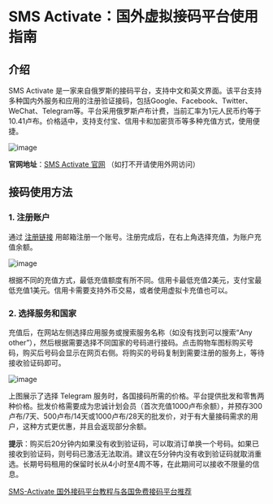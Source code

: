 # SMS Activate：国外虚拟接码平台使用指南

## 介绍

SMS Activate 是一家来自俄罗斯的接码平台，支持中文和英文界面。该平台支持多种国内外服务和应用的注册验证接码，包括Google、Facebook、Twitter、WeChat、Telegram等。平台采用俄罗斯卢布计费，当前汇率为1元人民币约等于10.41卢布。价格适中，支持支付宝、信用卡和加密货币等多种充值方式，使用便捷。

![image](https://github.com/pggcassidy/smss/assets/169990037/6f9c0a25-b23b-47ac-86b8-6393aa650378)


**官网地址**：[SMS Activate 官网](https://sms-activate.org/?ref=10195922) （如打不开请使用外网访问）

## 接码使用方法

### 1. 注册账户

通过 [注册链接](https://sms-activate.org/?ref=10195922) 用邮箱注册一个账号。注册完成后，在右上角选择充值，为账户充值余额。

![image](https://github.com/pggcassidy/smss/assets/169990037/671c8f75-da71-4789-871f-7769a98483cf)


根据不同的充值方式，最低充值额度有所不同。信用卡最低充值2美元，支付宝最低充值1美元。信用卡需要支持外币交易，或者使用虚拟卡充值也可以。

### 2. 选择服务和国家

充值后，在网站左侧选择应用服务或搜索服务名称（如没有找到可以搜索“Any other”），然后根据需要选择不同国家的号码进行接码。点击购物车图标购买号码，购买后号码会显示在网页右侧。将购买的号码复制到需要注册的服务上，等待接收验证码即可。

![image](https://github.com/pggcassidy/smss/assets/169990037/008653ff-9a4e-4441-805b-203582e4349e)

上图展示了选择 Telegram 服务时，各国接码所需的价格。平台提供批发和零售两种价格。批发价格需要成为忠诚计划会员（首次充值1000卢布余额），并预存300卢布/7天、500卢布/14天或1000卢布/28天的批发价，对于有大量接码需求的用户，这种方式更优惠，并且会返现部分余额。


**提示**：购买后20分钟内如果没有收到验证码，可以取消订单换一个号码。如果已接收到验证码，则号码已激活无法取消。建议在5分钟内没有收到验证码就取消重选。长期号码租用的保留时长从4小时至4周不等，在此期间可以接收不限量的信息。

[SMS-Activate 国外接码平台教程与各国免费接码平台推荐](https://github.com/bh4863751/sms-free)
